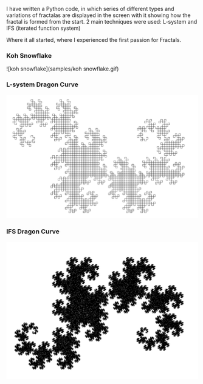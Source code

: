 I have written a Python code, in which series of different types and variations of fractalas are displayed in the screen with it showing how the fractal is formed from the start. 2 main techniques were used: L-system and IFS (iterated function system)


Where it all started, where I experienced the first passion for Fractals.


### Koh Snowflake
![koh snowflake](samples/koh snowflake.gif)


### L-system Dragon Curve
![dragon](samples/dragon.gif)


### IFS Dragon Curve
![dragon2](samples/dragon2.gif)

